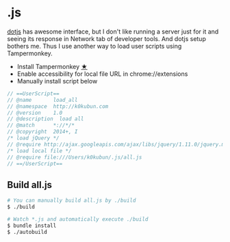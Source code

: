 # .js

[dotjs](https://github.com/defunkt/dotjs) has awesome interface, but I don't like running a server just for it and seeing its response in Network tab of developer tools.
And dotjs setup bothers me.
Thus I use another way to load user scripts using Tampermonkey.

- Install Tampermonkey [★](https://chrome.google.com/webstore/detail/tampermonkey/dhdgffkkebhmkfjojejmpbldmpobfkfo?hl=ja)
- Enable accessibility for local file URL in chrome://extensions
- Manually install script below

```js
// ==UserScript==
// @name       load_all
// @namespace  http://k0kubun.com
// @version    1.0
// @description  load all
// @match      *://*/*
// @copyright  2014+, I
/* load jQuery */
// @require http://ajax.googleapis.com/ajax/libs/jquery/1.11.0/jquery.min.js
/* load local file */
// @require file:///Users/k0kubun/.js/all.js
// ==/UserScript==
```

## Build all.js

```sh
# You can manually build all.js by ./build
$ ./build

# Watch *.js and automatically execute ./build
$ bundle install
$ ./autobuild
```
